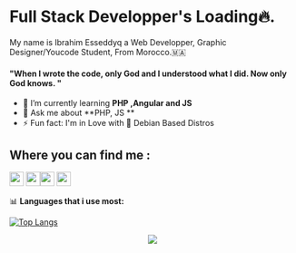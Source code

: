 <link rel="stylesheet" href="https://cdn.jsdelivr.net/gh/devicons/devicon@v2.14.0/devicon.min.css">


# Full Stack Developper's Loading🔥.

My name is Ibrahim Esseddyq a Web Developper, Graphic Designer/Youcode Student,
From Morocco.🇲🇦 <br />
#### "When I wrote the code, only God and I understood what I did. Now only God knows. "

- 🌱 I’m currently learning **PHP ,Angular and JS**
- 💬 Ask me about **PHP, JS **
- ⚡ Fun fact: I'm in Love with 🐧 Debian Based Distros

## Where you can find me :
<p><a href="https://twitter.com/lil_negan_x"><img src="https://img.shields.io/badge/twitter-%231DA1F2.svg?&style=for-the-badge&logo=twitter&logoColor=white" height=25></a> <a href="https://www.linkedin.com/in/ibrahim-esseddyq-2258b7185/"><img src="https://img.shields.io/badge/linkedin-%230077B5.svg?&style=for-the-badge&logo=linkedin&logoColor=white" height=25></a><a href="https://medium.com/@https.ibrahim.esseddyq"><img src="https://img.shields.io/badge/medium-%2312100E.svg?&style=for-the-badge&logo=medium&logoColor=white" height=25></a> <a href="https://dev.to/ibrahimesseddyq"><img src="https://img.shields.io/badge/DEV.TO-%230A0A0A.svg?&style=for-the-badge&logo=dev-dot-to&logoColor=white" height=25></a></p>

📊 **Languages that i use most:**

[![Top Langs](https://github-readme-stats.vercel.app/api/top-langs/?username=ibrahimesseddyq&?exclude_repo=forage_virtualExp)](https://github.com/anuraghazra/github-readme-stats)
  

<p align="center">
  <img src="https://capsule-render.vercel.app/api?type=waving&color=gradient&height=80&section=footer"/>
</p>


